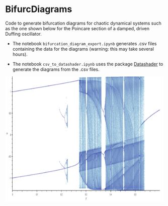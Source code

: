 # BifurcDiagrams

Code to generate bifurcation diagrams for chaotic dynamical systems such as the one shown below for the Poincare section of a damped, driven Duffing oscillator.

 - The notebook `bifurcation_diagram_export.ipynb` generates .csv files containing the data for the diagrams (warning: this may take several hours).
 
 - The notebook `csv_to_datashader.ipynb` uses the package  [Datashader](https://github.com/holoviz/datashader) to generate the diagrams from the .csv files.
 
 <img src="https://github.com/alexeistepa/BifurcDiagrams/blob/main/fullbifurcx_wide.png?raw=true" width="1100" height="400">
